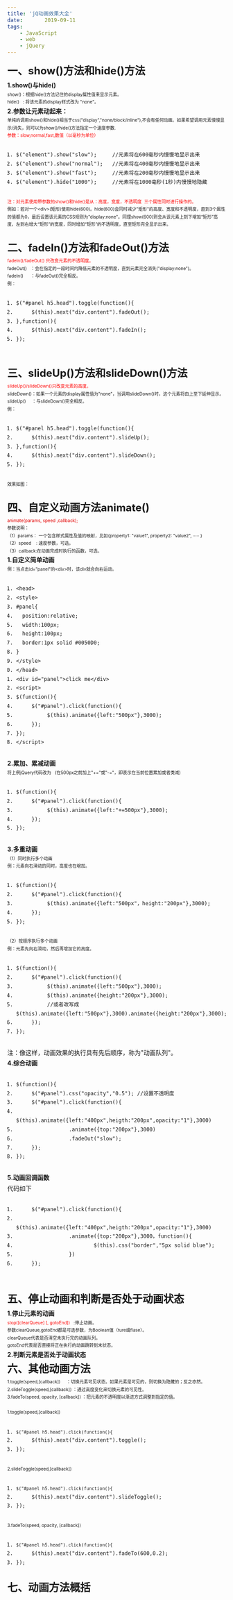 ```yaml
---
title: 'jQ动画效果大全'
date:       2019-09-11
tags:
	- JavaScript
	- web
	- jQuery
---
```

<div class="htmledit_views" id="content_views">
                                            
<div style="line-height:1.75;"><strong><span style="font-size:24px;">一、show()方法和hide()方法</span></strong></div>
<div style="line-height:1.75;font-size:14px;"><span style="font-weight:bold;">1.show()与hide()</span></div>
<div style="line-height:1.75;"><span style="font-size:10px;">show()：根据hide()方法记住的display属性值来显示元素。</span></div>
<div style="line-height:1.75;"><span style="font-size:10px;">hide() &nbsp; : 将该元素的display样式改为 "none"。</span></div>
<div style="line-height:1.75;font-size:14px;"><img src="" alt="" style="font-size:12px;"><img src="https://img-blog.csdn.net/20171220040927323" alt=""></div>
<div style="line-height:1.75;font-size:14px;"><span style="font-weight:bold;">2.参数让元素动起来：</span></div>
<div style="line-height:1.75;"><span style="font-size:10px;">单纯的调用show()和hide()相当于css("display","none/block/inline"),不会有任何动画。如果希望调用元素慢慢显示/消失，则可以为show()/hide()方法指定一个速度参数.</span></div>
<div style="line-height:1.75;"><span style="font-size:10px;color:#ff0000;">参数：slow,normal,fast,数值（以毫秒为单位）</span></div>
<div style="line-height:1.75;"><pre><code class="hljs javascript"><ol class="hljs-ln"><li><div class="hljs-ln-numbers"><div class="hljs-ln-line hljs-ln-n" data-line-number="1"></div></div><div class="hljs-ln-code"><div class="hljs-ln-line">$(<span class="hljs-string">"element"</span>).show(<span class="hljs-string">"slow"</span>);     <span class="hljs-comment">//元素将在600毫秒内慢慢地显示出来</span></div></div></li><li><div class="hljs-ln-numbers"><div class="hljs-ln-line hljs-ln-n" data-line-number="2"></div></div><div class="hljs-ln-code"><div class="hljs-ln-line">$(<span class="hljs-string">"element"</span>).show(<span class="hljs-string">"normal"</span>);   <span class="hljs-comment">//元素将在400毫秒内慢慢地显示出来</span></div></div></li><li><div class="hljs-ln-numbers"><div class="hljs-ln-line hljs-ln-n" data-line-number="3"></div></div><div class="hljs-ln-code"><div class="hljs-ln-line">$(<span class="hljs-string">"element"</span>).show(<span class="hljs-string">"fast"</span>);     <span class="hljs-comment">//元素将在200毫秒内慢慢地显示出来</span></div></div></li><li><div class="hljs-ln-numbers"><div class="hljs-ln-line hljs-ln-n" data-line-number="4"></div></div><div class="hljs-ln-code"><div class="hljs-ln-line">$(<span class="hljs-string">"element"</span>).hide(<span class="hljs-string">"1000"</span>);     <span class="hljs-comment">//元素将在1000毫秒(1秒)内慢慢地隐藏</span></div></div></li></ol></code><div class="hljs-button signin" data-title="登录后复制" onclick="hljs.signin(event)"></div></pre><span style="font-size:10px;color:#ff0000;">注：对元素使用带参数的show()和hide()是从：高度，宽度，不透明度 &nbsp;三个属性同时进行操作的。</span></div>
<div style="line-height:1.75;"><span style="font-size:10px;">例如：若对一个&lt;div&gt;(矩形)使用hide(600)。hide(600)会同时减少"矩形"的高度、宽度和不透明度，直到3个属性的值都为0，最后设置该元素的CSS规则为"display:none"。同理show(600)则会从该元素上到下增加“矩形”高度，左到右增大“矩形”的宽度，同时增加“矩形”的不透明度，直至矩形完全显示出来。</span></div>
<div style="line-height:1.75;font-size:14px;"><br></div>
<div style="line-height:1.75;"><strong><span style="font-size:24px;">二、fadeIn()方法和fadeOut()方法</span></strong></div>
<div style="line-height:1.75;"><span style="font-size:10px;color:#ff0000;">fadeIn()/fadeOut() 只改变元素的不透明度。</span></div>
<div style="line-height:1.75;"><span style="font-size:10px;">fadeOut() &nbsp; ：会在指定的一段时间内降低元素的不透明度，直到元素完全消失("display:none")。</span></div>
<div style="line-height:1.75;"><span style="font-size:10px;">fadeIn() &nbsp; &nbsp; &nbsp;：与fadeOut()完全相反。</span></div>
<div style="line-height:1.75;"><span><span style="font-size:10px;">例：</span></span></div>
<div style="line-height:1.75;"><pre><code class="hljs javascript"><ol class="hljs-ln"><li><div class="hljs-ln-numbers"><div class="hljs-ln-line hljs-ln-n" data-line-number="1"></div></div><div class="hljs-ln-code"><div class="hljs-ln-line">$(<span class="hljs-string">"#panel h5.head"</span>).toggle(<span class="hljs-function"><span class="hljs-keyword">function</span>(<span class="hljs-params"></span>)</span>{</div></div></li><li><div class="hljs-ln-numbers"><div class="hljs-ln-line hljs-ln-n" data-line-number="2"></div></div><div class="hljs-ln-code"><div class="hljs-ln-line">     $(<span class="hljs-keyword">this</span>).next(<span class="hljs-string">"div.content"</span>).fadeOut();</div></div></li><li><div class="hljs-ln-numbers"><div class="hljs-ln-line hljs-ln-n" data-line-number="3"></div></div><div class="hljs-ln-code"><div class="hljs-ln-line">},<span class="hljs-function"><span class="hljs-keyword">function</span>(<span class="hljs-params"></span>)</span>{</div></div></li><li><div class="hljs-ln-numbers"><div class="hljs-ln-line hljs-ln-n" data-line-number="4"></div></div><div class="hljs-ln-code"><div class="hljs-ln-line">     $(<span class="hljs-keyword">this</span>).next(<span class="hljs-string">"div.content"</span>).fadeIn();</div></div></li><li><div class="hljs-ln-numbers"><div class="hljs-ln-line hljs-ln-n" data-line-number="5"></div></div><div class="hljs-ln-code"><div class="hljs-ln-line">});</div></div></li></ol></code><div class="hljs-button signin" data-title="登录后复制" onclick="hljs.signin(event)"></div></pre></div>
<div style="line-height:1.75;font-size:14px;"><span style="font-size:12px;color:rgb(51,51,51);"><img src="https://img-blog.csdn.net/20171220040829803" alt=""></span></div>
<div style="line-height:1.75;font-size:14px;"><span style="font-size:12px;color:rgb(51,51,51);"><br></span></div>
<div><img src="" alt=""></div>
<div style="line-height:1.75;"><strong><span style="font-size:24px;">三、slideUp()方法和slideDown()方法</span></strong></div>
<div style="line-height:1.75;"><span style="font-size:10px;color:#ff0000;">slideUp()/slideDown()只改变元素的高度。</span></div>
<div style="line-height:1.75;"><span style="font-size:10px;">slideDown()：如果一个元素的display属性值为"none"，当调用slideDown()时，这个元素将由上至下延伸显示。</span></div>
<div style="line-height:1.75;"><span style="font-size:10px;">slideUp() &nbsp; &nbsp; ：与slideDown()完全相反。</span></div>
<div style="line-height:1.75;"><span style="font-size:10px;">例：</span></div>
<div style="line-height:1.75;"><pre><code class="hljs javascript"><ol class="hljs-ln"><li><div class="hljs-ln-numbers"><div class="hljs-ln-line hljs-ln-n" data-line-number="1"></div></div><div class="hljs-ln-code"><div class="hljs-ln-line">$(<span class="hljs-string">"#panel h5.head"</span>).toggle(<span class="hljs-function"><span class="hljs-keyword">function</span>(<span class="hljs-params"></span>)</span>{</div></div></li><li><div class="hljs-ln-numbers"><div class="hljs-ln-line hljs-ln-n" data-line-number="2"></div></div><div class="hljs-ln-code"><div class="hljs-ln-line">     $(<span class="hljs-keyword">this</span>).next(<span class="hljs-string">"div.content"</span>).slideUp();</div></div></li><li><div class="hljs-ln-numbers"><div class="hljs-ln-line hljs-ln-n" data-line-number="3"></div></div><div class="hljs-ln-code"><div class="hljs-ln-line">},<span class="hljs-function"><span class="hljs-keyword">function</span>(<span class="hljs-params"></span>)</span>{</div></div></li><li><div class="hljs-ln-numbers"><div class="hljs-ln-line hljs-ln-n" data-line-number="4"></div></div><div class="hljs-ln-code"><div class="hljs-ln-line">     $(<span class="hljs-keyword">this</span>).next(<span class="hljs-string">"div.content"</span>).slideDown();</div></div></li><li><div class="hljs-ln-numbers"><div class="hljs-ln-line hljs-ln-n" data-line-number="5"></div></div><div class="hljs-ln-code"><div class="hljs-ln-line">});</div></div></li></ol></code><div class="hljs-button signin" data-title="登录后复制" onclick="hljs.signin(event)"></div></pre><span style="font-size:10px;">效果如图：</span></div>
<div style="line-height:1.75;font-size:14px;"><img src="https://img-blog.csdn.net/20171220040805164" alt=""></div>
<div style="line-height:1.75;font-size:14px;"><br></div>
<div style="line-height:1.75;">
<div style="line-height:1.75;"><strong><span style="font-size:24px;">四、自定义动画方法animate()</span></strong></div>
<div style="line-height:1.75;"><span style="color:rgb(227,0,0);"><span style="font-size:10px;">animate(params, speed ,callback);</span></span></div>
<div style="line-height:1.75;"><span style="font-size:10px;">参数说明：</span></div>
<div style="line-height:1.75;"><span style="font-size:10px;">（1）params： 一个包含样式属性及值的映射，比如{property1: "value1", property2: "value2", ····· }</span></div>
<div style="line-height:1.75;"><span style="font-size:10px;">（2）speed &nbsp; &nbsp;: 速度参数，可选。</span></div>
<div style="line-height:1.75;"><span style="font-size:10px;">（3）callback:在动画完成时执行的函数，可选。</span></div>
<div style="font-size:14px;line-height:1.75;"><span style="font-weight:bold;">1.自定义简单动画</span></div>
<div style="line-height:1.75;"><span style="font-size:10px;">例：当点击id="panel"的&lt;div&gt;时，该div就会向右运动。</span></div>
<div style="line-height:1.75;"><pre><code class="hljs xml"><ol class="hljs-ln"><li><div class="hljs-ln-numbers"><div class="hljs-ln-line hljs-ln-n" data-line-number="1"></div></div><div class="hljs-ln-code"><div class="hljs-ln-line"><span class="hljs-tag">&lt;<span class="hljs-name">head</span>&gt;</span></div></div></li><li><div class="hljs-ln-numbers"><div class="hljs-ln-line hljs-ln-n" data-line-number="2"></div></div><div class="hljs-ln-code"><div class="hljs-ln-line"><span class="hljs-tag">&lt;<span class="hljs-name">style</span>&gt;</span><span class="css"></span></div></div></li><li><div class="hljs-ln-numbers"><div class="hljs-ln-line hljs-ln-n" data-line-number="3"></div></div><div class="hljs-ln-code"><div class="hljs-ln-line"><span class="hljs-selector-id">#panel</span>{</div></div></li><li><div class="hljs-ln-numbers"><div class="hljs-ln-line hljs-ln-n" data-line-number="4"></div></div><div class="hljs-ln-code"><div class="hljs-ln-line">  <span class="hljs-attribute">position</span>:relative;</div></div></li><li><div class="hljs-ln-numbers"><div class="hljs-ln-line hljs-ln-n" data-line-number="5"></div></div><div class="hljs-ln-code"><div class="hljs-ln-line">  <span class="hljs-attribute">width</span>:<span class="hljs-number">100px</span>;</div></div></li><li><div class="hljs-ln-numbers"><div class="hljs-ln-line hljs-ln-n" data-line-number="6"></div></div><div class="hljs-ln-code"><div class="hljs-ln-line">  <span class="hljs-attribute">height</span>:<span class="hljs-number">100px</span>;</div></div></li><li><div class="hljs-ln-numbers"><div class="hljs-ln-line hljs-ln-n" data-line-number="7"></div></div><div class="hljs-ln-code"><div class="hljs-ln-line">  <span class="hljs-attribute">border</span>:<span class="hljs-number">1px</span> solid <span class="hljs-number">#0050D0</span>;</div></div></li><li><div class="hljs-ln-numbers"><div class="hljs-ln-line hljs-ln-n" data-line-number="8"></div></div><div class="hljs-ln-code"><div class="hljs-ln-line">}</div></div></li><li><div class="hljs-ln-numbers"><div class="hljs-ln-line hljs-ln-n" data-line-number="9"></div></div><div class="hljs-ln-code"><div class="hljs-ln-line"><span class="hljs-tag">&lt;/<span class="hljs-name">style</span>&gt;</span></div></div></li><li><div class="hljs-ln-numbers"><div class="hljs-ln-line hljs-ln-n" data-line-number="10"></div></div><div class="hljs-ln-code"><div class="hljs-ln-line"><span class="hljs-tag">&lt;/<span class="hljs-name">head</span>&gt;</span></div></div></li><li><div class="hljs-ln-numbers"><div class="hljs-ln-line hljs-ln-n" data-line-number="11"></div></div><div class="hljs-ln-code"><div class="hljs-ln-line"><span class="hljs-tag">&lt;<span class="hljs-name">div</span> <span class="hljs-attr">id</span>=<span class="hljs-string">"panel"</span>&gt;</span>click me<span class="hljs-tag">&lt;/<span class="hljs-name">div</span>&gt;</span></div></div></li><li><div class="hljs-ln-numbers"><div class="hljs-ln-line hljs-ln-n" data-line-number="12"></div></div><div class="hljs-ln-code"><div class="hljs-ln-line"><span class="hljs-tag">&lt;<span class="hljs-name">script</span>&gt;</span><span class="javascript"></span></div></div></li><li><div class="hljs-ln-numbers"><div class="hljs-ln-line hljs-ln-n" data-line-number="13"></div></div><div class="hljs-ln-code"><div class="hljs-ln-line">$(<span class="hljs-function"><span class="hljs-keyword">function</span>(<span class="hljs-params"></span>)</span>{</div></div></li><li><div class="hljs-ln-numbers"><div class="hljs-ln-line hljs-ln-n" data-line-number="14"></div></div><div class="hljs-ln-code"><div class="hljs-ln-line">     $(<span class="hljs-string">"#panel"</span>).click(<span class="hljs-function"><span class="hljs-keyword">function</span>(<span class="hljs-params"></span>)</span>{</div></div></li><li><div class="hljs-ln-numbers"><div class="hljs-ln-line hljs-ln-n" data-line-number="15"></div></div><div class="hljs-ln-code"><div class="hljs-ln-line">          $(<span class="hljs-keyword">this</span>).animate({<span class="hljs-attr">left</span>:<span class="hljs-string">"500px"</span>},<span class="hljs-number">3000</span>);</div></div></li><li><div class="hljs-ln-numbers"><div class="hljs-ln-line hljs-ln-n" data-line-number="16"></div></div><div class="hljs-ln-code"><div class="hljs-ln-line">     });</div></div></li><li><div class="hljs-ln-numbers"><div class="hljs-ln-line hljs-ln-n" data-line-number="17"></div></div><div class="hljs-ln-code"><div class="hljs-ln-line">});</div></div></li><li><div class="hljs-ln-numbers"><div class="hljs-ln-line hljs-ln-n" data-line-number="18"></div></div><div class="hljs-ln-code"><div class="hljs-ln-line"><span class="hljs-tag">&lt;/<span class="hljs-name">script</span>&gt;</span></div></div></li></ol></code><div class="hljs-button signin" data-title="登录后复制" onclick="hljs.signin(event)"></div></pre><span style="font-size:14px;"><strong>2.累加、累减动画</strong></span></div>
<div style="line-height:1.75;"><span style="font-size:10px;">将上例jQuery代码改为 &nbsp; (在500px之前加上"+="或"-="，即表示在当前位置累加或者类减)</span></div>
<div style="line-height:1.75;"><pre><code class="hljs javascript"><ol class="hljs-ln"><li><div class="hljs-ln-numbers"><div class="hljs-ln-line hljs-ln-n" data-line-number="1"></div></div><div class="hljs-ln-code"><div class="hljs-ln-line">$(<span class="hljs-function"><span class="hljs-keyword">function</span>(<span class="hljs-params"></span>)</span>{</div></div></li><li><div class="hljs-ln-numbers"><div class="hljs-ln-line hljs-ln-n" data-line-number="2"></div></div><div class="hljs-ln-code"><div class="hljs-ln-line">     $(<span class="hljs-string">"#panel"</span>).click(<span class="hljs-function"><span class="hljs-keyword">function</span>(<span class="hljs-params"></span>)</span>{</div></div></li><li><div class="hljs-ln-numbers"><div class="hljs-ln-line hljs-ln-n" data-line-number="3"></div></div><div class="hljs-ln-code"><div class="hljs-ln-line">          $(<span class="hljs-keyword">this</span>).animate({<span class="hljs-attr">left</span>:<span class="hljs-string">"+=500px"</span>},<span class="hljs-number">3000</span>);</div></div></li><li><div class="hljs-ln-numbers"><div class="hljs-ln-line hljs-ln-n" data-line-number="4"></div></div><div class="hljs-ln-code"><div class="hljs-ln-line">     });</div></div></li><li><div class="hljs-ln-numbers"><div class="hljs-ln-line hljs-ln-n" data-line-number="5"></div></div><div class="hljs-ln-code"><div class="hljs-ln-line">});</div></div></li></ol></code><div class="hljs-button signin" data-title="登录后复制" onclick="hljs.signin(event)"></div></pre><span style="font-size:14px;"><strong>3.多重动画</strong></span></div>
<div style="line-height:1.75;"><span style="font-size:10px;">（1）同时执行多个动画</span></div>
<div style="line-height:1.75;"><span style="font-size:10px;">例：元素向右滑动的同时，高度也在增加。</span></div>
<div style="line-height:1.75;"><pre><code class="hljs javascript"><ol class="hljs-ln"><li><div class="hljs-ln-numbers"><div class="hljs-ln-line hljs-ln-n" data-line-number="1"></div></div><div class="hljs-ln-code"><div class="hljs-ln-line">$(<span class="hljs-function"><span class="hljs-keyword">function</span>(<span class="hljs-params"></span>)</span>{</div></div></li><li><div class="hljs-ln-numbers"><div class="hljs-ln-line hljs-ln-n" data-line-number="2"></div></div><div class="hljs-ln-code"><div class="hljs-ln-line">     $(<span class="hljs-string">"#panel"</span>).click(<span class="hljs-function"><span class="hljs-keyword">function</span>(<span class="hljs-params"></span>)</span>{</div></div></li><li><div class="hljs-ln-numbers"><div class="hljs-ln-line hljs-ln-n" data-line-number="3"></div></div><div class="hljs-ln-code"><div class="hljs-ln-line">          $(<span class="hljs-keyword">this</span>).animate({<span class="hljs-attr">left</span>:<span class="hljs-string">"500px"</span>，height:<span class="hljs-string">"200px"</span>},<span class="hljs-number">3000</span>);</div></div></li><li><div class="hljs-ln-numbers"><div class="hljs-ln-line hljs-ln-n" data-line-number="4"></div></div><div class="hljs-ln-code"><div class="hljs-ln-line">     });</div></div></li><li><div class="hljs-ln-numbers"><div class="hljs-ln-line hljs-ln-n" data-line-number="5"></div></div><div class="hljs-ln-code"><div class="hljs-ln-line">});</div></div></li></ol></code><div class="hljs-button signin" data-title="登录后复制" onclick="hljs.signin(event)"></div></pre><span style="font-size:10px;">（2）按顺序执行多个动画</span></div>
<div style="line-height:1.75;"><span style="font-size:10px;">例：元素先向右滑动，然后再增加它的高度。</span></div>
<div style="line-height:1.75;"><pre><code class="hljs javascript"><ol class="hljs-ln"><li><div class="hljs-ln-numbers"><div class="hljs-ln-line hljs-ln-n" data-line-number="1"></div></div><div class="hljs-ln-code"><div class="hljs-ln-line">$(<span class="hljs-function"><span class="hljs-keyword">function</span>(<span class="hljs-params"></span>)</span>{</div></div></li><li><div class="hljs-ln-numbers"><div class="hljs-ln-line hljs-ln-n" data-line-number="2"></div></div><div class="hljs-ln-code"><div class="hljs-ln-line">     $(<span class="hljs-string">"#panel"</span>).click(<span class="hljs-function"><span class="hljs-keyword">function</span>(<span class="hljs-params"></span>)</span>{</div></div></li><li><div class="hljs-ln-numbers"><div class="hljs-ln-line hljs-ln-n" data-line-number="3"></div></div><div class="hljs-ln-code"><div class="hljs-ln-line">          $(<span class="hljs-keyword">this</span>).animate({<span class="hljs-attr">left</span>:<span class="hljs-string">"500px"</span>},<span class="hljs-number">3000</span>);</div></div></li><li><div class="hljs-ln-numbers"><div class="hljs-ln-line hljs-ln-n" data-line-number="4"></div></div><div class="hljs-ln-code"><div class="hljs-ln-line">          $(<span class="hljs-keyword">this</span>).animate({<span class="hljs-attr">height</span>:<span class="hljs-string">"200px"</span>},<span class="hljs-number">3000</span>);</div></div></li><li><div class="hljs-ln-numbers"><div class="hljs-ln-line hljs-ln-n" data-line-number="5"></div></div><div class="hljs-ln-code"><div class="hljs-ln-line">          <span class="hljs-comment">//或者改写成 $(this).animate({left:"500px"},3000).animate({height:"200px"},3000);</span></div></div></li><li><div class="hljs-ln-numbers"><div class="hljs-ln-line hljs-ln-n" data-line-number="6"></div></div><div class="hljs-ln-code"><div class="hljs-ln-line">     });</div></div></li><li><div class="hljs-ln-numbers"><div class="hljs-ln-line hljs-ln-n" data-line-number="7"></div></div><div class="hljs-ln-code"><div class="hljs-ln-line">});</div></div></li></ol></code><div class="hljs-button signin" data-title="登录后复制" onclick="hljs.signin(event)"></div></pre>注：像这样，动画效果的执行具有先后顺序，称为"动画队列"。</div>
<div style="font-size:14px;line-height:1.75;"><span style="font-weight:bold;">4.综合动画</span></div>
<div style="font-size:14px;line-height:1.75;"><span style="font-weight:bold;"><img src="https://img-blog.csdn.net/20171220042852742" alt=""></span></div>
<div style="font-size:14px;"><img src="" alt=""></div>
<div style="line-height:1.75;"><pre><code class="hljs javascript"><ol class="hljs-ln"><li><div class="hljs-ln-numbers"><div class="hljs-ln-line hljs-ln-n" data-line-number="1"></div></div><div class="hljs-ln-code"><div class="hljs-ln-line">$(<span class="hljs-function"><span class="hljs-keyword">function</span>(<span class="hljs-params"></span>)</span>{</div></div></li><li><div class="hljs-ln-numbers"><div class="hljs-ln-line hljs-ln-n" data-line-number="2"></div></div><div class="hljs-ln-code"><div class="hljs-ln-line">     $(<span class="hljs-string">"#panel"</span>).css(<span class="hljs-string">"opacity"</span>,<span class="hljs-string">"0.5"</span>); <span class="hljs-comment">//设置不透明度</span></div></div></li><li><div class="hljs-ln-numbers"><div class="hljs-ln-line hljs-ln-n" data-line-number="3"></div></div><div class="hljs-ln-code"><div class="hljs-ln-line">     $(<span class="hljs-string">"#panel"</span>).click(<span class="hljs-function"><span class="hljs-keyword">function</span>(<span class="hljs-params"></span>)</span>{</div></div></li><li><div class="hljs-ln-numbers"><div class="hljs-ln-line hljs-ln-n" data-line-number="4"></div></div><div class="hljs-ln-code"><div class="hljs-ln-line">          $(<span class="hljs-keyword">this</span>).animate({<span class="hljs-attr">left</span>:<span class="hljs-string">"400px"</span>,<span class="hljs-attr">heigth</span>:<span class="hljs-string">"200px"</span>,<span class="hljs-attr">opacity</span>:<span class="hljs-string">"1"</span>},<span class="hljs-number">3000</span>)</div></div></li><li><div class="hljs-ln-numbers"><div class="hljs-ln-line hljs-ln-n" data-line-number="5"></div></div><div class="hljs-ln-code"><div class="hljs-ln-line">                 .animate({<span class="hljs-attr">top</span>:<span class="hljs-string">"200px"</span>},<span class="hljs-number">3000</span>)</div></div></li><li><div class="hljs-ln-numbers"><div class="hljs-ln-line hljs-ln-n" data-line-number="6"></div></div><div class="hljs-ln-code"><div class="hljs-ln-line">                 .fadeOut(<span class="hljs-string">"slow"</span>);</div></div></li><li><div class="hljs-ln-numbers"><div class="hljs-ln-line hljs-ln-n" data-line-number="7"></div></div><div class="hljs-ln-code"><div class="hljs-ln-line">     });</div></div></li><li><div class="hljs-ln-numbers"><div class="hljs-ln-line hljs-ln-n" data-line-number="8"></div></div><div class="hljs-ln-code"><div class="hljs-ln-line">});</div></div></li></ol></code><div class="hljs-button signin" data-title="登录后复制" onclick="hljs.signin(event)"></div></pre><span style="font-size:14px;"><strong>5.动画回调函数</strong></span></div>
<div style="line-height:1.75;"><span style="font-size:14px;"><strong><img src="https://img-blog.csdn.net/20171220042916689" alt=""><br></strong></span></div>
<div style="font-size:14px;"><img src="" alt=""></div>
<div style="line-height:1.75;">代码如下<pre><code class="hljs javascript"><ol class="hljs-ln"><li><div class="hljs-ln-numbers"><div class="hljs-ln-line hljs-ln-n" data-line-number="1"></div></div><div class="hljs-ln-code"><div class="hljs-ln-line">     $(<span class="hljs-string">"#panel"</span>).click(<span class="hljs-function"><span class="hljs-keyword">function</span>(<span class="hljs-params"></span>)</span>{</div></div></li><li><div class="hljs-ln-numbers"><div class="hljs-ln-line hljs-ln-n" data-line-number="2"></div></div><div class="hljs-ln-code"><div class="hljs-ln-line">          $(<span class="hljs-keyword">this</span>).animate({<span class="hljs-attr">left</span>:<span class="hljs-string">"400px"</span>,<span class="hljs-attr">heigth</span>:<span class="hljs-string">"200px"</span>,<span class="hljs-attr">opacity</span>:<span class="hljs-string">"1"</span>},<span class="hljs-number">3000</span>)</div></div></li><li><div class="hljs-ln-numbers"><div class="hljs-ln-line hljs-ln-n" data-line-number="3"></div></div><div class="hljs-ln-code"><div class="hljs-ln-line">                 .animate({<span class="hljs-attr">top</span>:<span class="hljs-string">"200px"</span>},<span class="hljs-number">3000</span>，<span class="hljs-function"><span class="hljs-keyword">function</span>(<span class="hljs-params"></span>)</span>{</div></div></li><li><div class="hljs-ln-numbers"><div class="hljs-ln-line hljs-ln-n" data-line-number="4"></div></div><div class="hljs-ln-code"><div class="hljs-ln-line">                         $(<span class="hljs-keyword">this</span>).css(<span class="hljs-string">"border"</span>,<span class="hljs-string">"5px solid blue"</span>);</div></div></li><li><div class="hljs-ln-numbers"><div class="hljs-ln-line hljs-ln-n" data-line-number="5"></div></div><div class="hljs-ln-code"><div class="hljs-ln-line">                 })</div></div></li><li><div class="hljs-ln-numbers"><div class="hljs-ln-line hljs-ln-n" data-line-number="6"></div></div><div class="hljs-ln-code"><div class="hljs-ln-line">     });</div></div></li></ol></code><div class="hljs-button signin" data-title="登录后复制" onclick="hljs.signin(event)"></div></pre><br></div>
<div style="line-height:1.75;"><strong><span style="font-size:24px;">五、停止动画和判断是否处于动画状态</span></strong></div>
<div style="line-height:1.75;"><strong>1.停止元素的动画</strong></div>
<div style="line-height:1.75;"><span style="font-size:10px;"><span style="color:#ff0000;">stop([clearQueue] [, gotoEnd])</span>&nbsp;&nbsp; :停止动画。</span></div>
<div style="line-height:1.75;"><span style="font-size:10px;">参数clearQueue,gotoEnd都是可选参数，为Boolean值（ture或flase）。</span></div>
<div style="line-height:1.75;"><span style="font-size:10px;">clearQueue代表是否清空未执行完的动画队列。</span></div>
<div style="line-height:1.75;"><span style="font-size:10px;">gotoEnd代表是否直接将正在执行的动画跳转到末状态。</span></div>
<div style="line-height:1.75;"><span style="font-weight:bold;">2.判断元素是否处于动画状态</span></div>
<div style="line-height:1.75;"><strong><img src="https://img-blog.csdn.net/20171220042956032" alt=""><br></strong></div>
<div style="font-size:14px;"><img src="" alt=""></div>
<div style="line-height:1.75;"><span style="font-size:24px;"><strong>六、其他动画方法</strong></span></div>
<div style="line-height:1.75;"><span style="font-size:10px;">1.toggle(speed,[callback]) &nbsp; &nbsp; ：切换元素可见状态。如果元素是可见的，则切换为隐藏的；反之亦然。</span></div>
<div style="line-height:1.75;"><span style="font-size:10px;">2.slideToggle(speed,[callback]) ：通过高度变化来切换元素的可见性。</span></div>
<div style="line-height:1.75;"><span style="font-size:10px;">3.fadeTo(speed, opacity, [callback]) ：把元素的不透明度以渐进方式调整到指定的值。</span></div>
<div style="line-height:1.75;"><span style="font-size:10px;"><br></span></div>
<div style="line-height:1.75;"><span style="font-size:10px;">1.toggle(speed,[callback])</span></div>
<div style="line-height:1.75;"><pre><code class="hljs javascript"><ol class="hljs-ln"><li><div class="hljs-ln-numbers"><div class="hljs-ln-line hljs-ln-n" data-line-number="1"></div></div><div class="hljs-ln-code"><div class="hljs-ln-line"><span style="font-size:10px;">$(<span class="hljs-string">"#panel h5.head"</span>).click(<span class="hljs-function"><span class="hljs-keyword">function</span>(<span class="hljs-params"></span>)</span>{</span></div></div></li><li><div class="hljs-ln-numbers"><div class="hljs-ln-line hljs-ln-n" data-line-number="2"></div></div><div class="hljs-ln-code"><div class="hljs-ln-line">     $(<span class="hljs-keyword">this</span>).next(<span class="hljs-string">"div.content"</span>).toggle();</div></div></li><li><div class="hljs-ln-numbers"><div class="hljs-ln-line hljs-ln-n" data-line-number="3"></div></div><div class="hljs-ln-code"><div class="hljs-ln-line">});</div></div></li></ol></code><div class="hljs-button signin" data-title="登录后复制" onclick="hljs.signin(event)"></div></pre></div>
<div><span style="font-size:10px;"><img src="" alt=""></span></div>
<div style="line-height:1.75;"><span style="font-size:10px;">2.slideToggle(speed,[callback])</span><pre><code class="hljs javascript"><ol class="hljs-ln"><li><div class="hljs-ln-numbers"><div class="hljs-ln-line hljs-ln-n" data-line-number="1"></div></div><div class="hljs-ln-code"><div class="hljs-ln-line"><span style="font-size:10px;">$(<span class="hljs-string">"#panel h5.head"</span>).click(<span class="hljs-function"><span class="hljs-keyword">function</span>(<span class="hljs-params"></span>)</span>{</span></div></div></li><li><div class="hljs-ln-numbers"><div class="hljs-ln-line hljs-ln-n" data-line-number="2"></div></div><div class="hljs-ln-code"><div class="hljs-ln-line">     $(<span class="hljs-keyword">this</span>).next(<span class="hljs-string">"div.content"</span>).slideToggle();</div></div></li><li><div class="hljs-ln-numbers"><div class="hljs-ln-line hljs-ln-n" data-line-number="3"></div></div><div class="hljs-ln-code"><div class="hljs-ln-line">});</div></div></li></ol></code><div class="hljs-button signin" data-title="登录后复制" onclick="hljs.signin(event)"></div></pre></div>
<div><span style="font-size:10px;"><img src="" alt=""></span></div>
<div><span style="font-size:10px;"><img src="" alt=""></span></div>
<div style="line-height:1.75;"><span style="font-size:10px;">3.fadeTo(speed, opacity, [callback])</span></div>
<div style="line-height:1.75;"><pre><code class="hljs javascript"><ol class="hljs-ln"><li><div class="hljs-ln-numbers"><div class="hljs-ln-line hljs-ln-n" data-line-number="1"></div></div><div class="hljs-ln-code"><div class="hljs-ln-line"><span style="font-size:10px;">$(<span class="hljs-string">"#panel h5.head"</span>).click(<span class="hljs-function"><span class="hljs-keyword">function</span>(<span class="hljs-params"></span>)</span>{</span></div></div></li><li><div class="hljs-ln-numbers"><div class="hljs-ln-line hljs-ln-n" data-line-number="2"></div></div><div class="hljs-ln-code"><div class="hljs-ln-line">     $(<span class="hljs-keyword">this</span>).next(<span class="hljs-string">"div.content"</span>).fadeTo(<span class="hljs-number">600</span>,<span class="hljs-number">0.2</span>);</div></div></li><li><div class="hljs-ln-numbers"><div class="hljs-ln-line hljs-ln-n" data-line-number="3"></div></div><div class="hljs-ln-code"><div class="hljs-ln-line">});</div></div></li></ol></code><div class="hljs-button signin" data-title="登录后复制" onclick="hljs.signin(event)"></div></pre></div>
</div>
<div style="line-height:1.75;"><strong><span style="font-size:24px;">七、动画方法概括</span></strong></div>
<img src="https://img-blog.csdn.net/20171220042648431" alt=""><img src="https://img-blog.csdn.net/20171220042702579" alt=""><br>                                    </div>